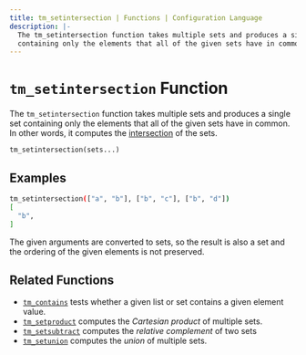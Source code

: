 ```yaml
---
title: tm_setintersection | Functions | Configuration Language
description: |-
  The tm_setintersection function takes multiple sets and produces a single set
  containing only the elements that all of the given sets have in common.
---
```


# `tm_setintersection` Function

The `tm_setintersection` function takes multiple sets and produces a single set
containing only the elements that all of the given sets have in common.
In other words, it computes the
[intersection](https://en.wikipedia.org/wiki/Intersection_\(set_theory\)) of the sets.

```hcl
tm_setintersection(sets...)
```

## Examples

```sh
tm_setintersection(["a", "b"], ["b", "c"], ["b", "d"])
[
  "b",
]
```

The given arguments are converted to sets, so the result is also a set and
the ordering of the given elements is not preserved.

## Related Functions

* [`tm_contains`](./tm_contains.md) tests whether a given list or set contains
  a given element value.
* [`tm_setproduct`](./tm_setproduct.md) computes the _Cartesian product_ of multiple
  sets.
* [`tm_setsubtract`](./tm_setsubtract.md) computes the _relative complement_ of two sets
* [`tm_setunion`](./tm_setunion.md) computes the _union_ of
  multiple sets.
